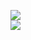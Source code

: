 [![](https://img.shields.io/badge/Made%20With-Github%20Spray-lightgrey.svg?style=for-the-badge&logo=github)](https://github.com/Annihil/github-spray#2475)  
[![](https://i.imgur.com/2DrTn0Z.gif)](https://github.com/Annihil/github-spray)